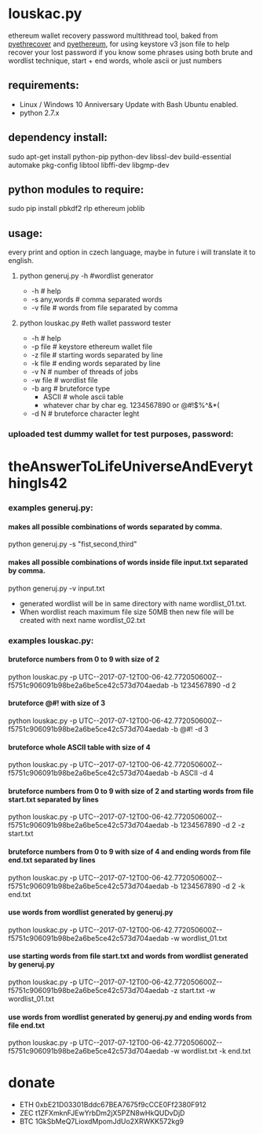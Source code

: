 # louskac.py
ethereum wallet recovery password multithread tool, baked from [pyethrecover](https://github.com/burjorjee/pyethrecover) and [pyethereum](https://github.com/ethereum/pyethereum), for using keystore v3 json file to help recover your lost password if you know some phrases using both brute and wordlist technique, start + end words, whole ascii or just numbers

## requirements:
- Linux / Windows 10 Anniversary Update with Bash Ubuntu enabled.
- python 2.7.x
 
## dependency install:
sudo apt-get install python-pip python-dev libssl-dev build-essential automake pkg-config libtool libffi-dev libgmp-dev

## python modules to require:
sudo pip install pbkdf2 rlp ethereum joblib

## usage:
every print and option in czech language, maybe in future i will translate it to english.

1. python generuj.py -h #wordlist generator
    - -h                # help
    - -s any,words      # comma separated words
    - -v file           # words from file separated by comma
    
2. python louskac.py  #eth wallet password tester
    - -h                # help
    - -p file           # keystore ethereum wallet file
    - -z file           # starting words separated by line
    - -k file           # ending words separated by line
    - -v N              # number of threads of jobs
    - -w file           # wordlist file
    - -b arg            # bruteforce type
        - ASCII         # whole ascii table
        - whatever char by char eg. 1234567890 or @#!$%^&*(
    - -d N              # bruteforce character leght

### uploaded test dummy wallet for test purposes, password:
# theAnswerToLifeUniverseAndEverythingIs42

### examples generuj.py:
  #### makes all possible combinations of words separated by comma. 
  python generuj.py -s "fist,second,third"      
  
  #### makes all possible combinations of words inside file input.txt separated by comma.
  python generuj.py -v input.txt                

  - generated wordlist will be in same directory with name wordlist_01.txt. 
  - When wordlist reach maximum file size 50MB then new file will be created with next name wordlist_02.txt

### examples louskac.py:
  #### bruteforce numbers from 0 to 9 with size of 2
  python louskac.py -p UTC--2017-07-12T00-06-42.772050600Z--f5751c906091b98be2a6be5ce42c573d704aedab -b 1234567890 -d 2
  
  #### bruteforce @#! with size of 3
  python louskac.py -p UTC--2017-07-12T00-06-42.772050600Z--f5751c906091b98be2a6be5ce42c573d704aedab -b @#! -d 3
  
  #### bruteforce whole ASCII table with size of 4 
  python louskac.py -p UTC--2017-07-12T00-06-42.772050600Z--f5751c906091b98be2a6be5ce42c573d704aedab -b ASCII -d 4
  
  #### bruteforce numbers from 0 to 9 with size of 2 and starting words from file start.txt separated by lines
  python louskac.py -p UTC--2017-07-12T00-06-42.772050600Z--f5751c906091b98be2a6be5ce42c573d704aedab -b 1234567890 -d 2 -z start.txt
  
  #### bruteforce numbers from 0 to 9 with size of 4 and ending words from file end.txt separated by lines
  python louskac.py -p UTC--2017-07-12T00-06-42.772050600Z--f5751c906091b98be2a6be5ce42c573d704aedab -b 1234567890 -d 2 -k end.txt
  
  #### use words from wordlist generated by generuj.py
  python louskac.py -p UTC--2017-07-12T00-06-42.772050600Z--f5751c906091b98be2a6be5ce42c573d704aedab -w wordlist_01.txt
  
  #### use starting words from file start.txt and words from wordlist generated by generuj.py
  python louskac.py -p UTC--2017-07-12T00-06-42.772050600Z--f5751c906091b98be2a6be5ce42c573d704aedab -z start.txt -w wordlist_01.txt
  
  #### use words from wordlist generated by generuj.py and ending words from file end.txt
  python louskac.py -p UTC--2017-07-12T00-06-42.772050600Z--f5751c906091b98be2a6be5ce42c573d704aedab -w wordlist.txt -k end.txt
  
  # donate 
  - ETH 0xbE21D03301Bddc67BEA7675f9cCCE0Ff2380F912
  - ZEC t1ZFXmknFJEwYrbDm2jX5PZN8wHkQUDvDjD
  - BTC 1GkSbMeQ7LioxdMpomJdUo2XRWKK572kg9

